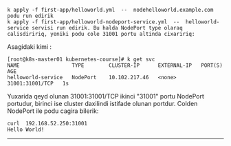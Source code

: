 ```
k apply -f first-app/helloworld.yml  --  nodehelloworld.example.com podu run edirik
k apply -f first-app/helloworld-nodeport-service.yml  --  helloworld-service servisi run edirik. Bu halda NodePort type olaraq calisdiririq, yeniki podu cole 31001 portu altinda cixaririq:
```
Asagidaki kimi :
```
[root@k8s-master01 kubernetes-course]# k get svc
NAME                 TYPE        CLUSTER-IP      EXTERNAL-IP   PORT(S)           AGE
helloworld-service   NodePort    10.102.217.46   <none>        31001:31001/TCP   1s
```

Yuxarida qeyd olunan 31001:31001/TCP ikinci "31001" portu NodePort portudur, birinci ise cluster daxilindi istifade olunan portdur. Colden NodePort ile podu cagira bilerik:
```
curl  192.168.52.250:31001
Hello World!
```

---

